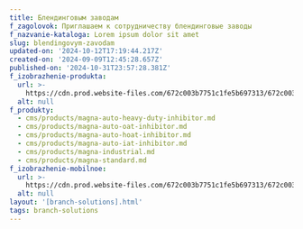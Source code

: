 ```yaml
---
title: Блендинговым заводам
f_zagolovok: Приглашаем к сотрудничеству блендинговые заводы
f_nazvanie-kataloga: Lorem ipsum dolor sit amet
slug: blendingovym-zavodam
updated-on: '2024-10-12T17:19:44.217Z'
created-on: '2024-09-09T12:45:28.657Z'
published-on: '2024-10-31T23:57:28.381Z'
f_izobrazhenie-produkta:
  url: >-
    https://cdn.prod.website-files.com/672c003b7751c1fe5b697313/672c003b7751c1fe5b6974e1_oil.jpg
  alt: null
f_produkty:
  - cms/products/magna-auto-heavy-duty-inhibitor.md
  - cms/products/magna-auto-oat-inhibitor.md
  - cms/products/magna-auto-hoat-inhibitor.md
  - cms/products/magna-auto-iat-inhibitor.md
  - cms/products/magna-industrial.md
  - cms/products/magna-standard.md
f_izobrazhenie-mobilnoe:
  url: >-
    https://cdn.prod.website-files.com/672c003b7751c1fe5b697313/672c003b7751c1fe5b6974d5_oil.jpg
  alt: null
layout: '[branch-solutions].html'
tags: branch-solutions
---
```



